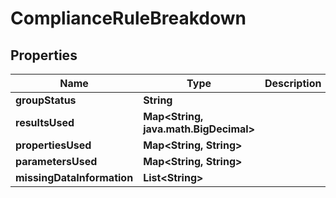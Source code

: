 

# ComplianceRuleBreakdown


## Properties

Name | Type | Description | Notes
------------ | ------------- | ------------- | -------------
**groupStatus** | **String** |  | 
**resultsUsed** | **Map&lt;String, java.math.BigDecimal&gt;** |  | 
**propertiesUsed** | **Map&lt;String, String&gt;** |  | 
**parametersUsed** | **Map&lt;String, String&gt;** |  | 
**missingDataInformation** | **List&lt;String&gt;** |  | 




